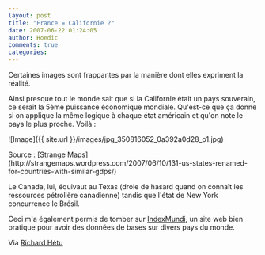 ```yaml
---
layout: post
title: "France = Californie ?"
date: 2007-06-22 01:24:05
author: Hoedic
comments: true
categories: 
---
```



Certaines images sont frappantes par la manière dont elles expriment la réalité.

Ainsi presque tout le monde sait que si la Californie était un pays souverain, ce serait la 5ème puissance économique mondiale. Qu'est-ce que ça donne si on applique la même logique à chaque état américain et qu'on note le pays le plus proche. Voilà :

![Image]({{ site.url }}/images/jpg_350816052_0a392a0d28_o1.jpg)
<div class="photoattrib">Source : [Strange Maps](http://strangemaps.wordpress.com/2007/06/10/131-us-states-renamed-for-countries-with-similar-gdps/)</div>



Le Canada, lui, équivaut au Texas (drole de hasard quand on connaît les ressources pétrolière canadienne) tandis que l'état de New York concurrence le Brésil.

Ceci m'a également permis de tomber sur [IndexMundi](http://www.indexmundi.com/), un site web bien pratique pour avoir des données de bases sur divers pays du monde.

Via [Richard Hétu](http://blogues.cyberpresse.ca/hetu/?p=70411571)